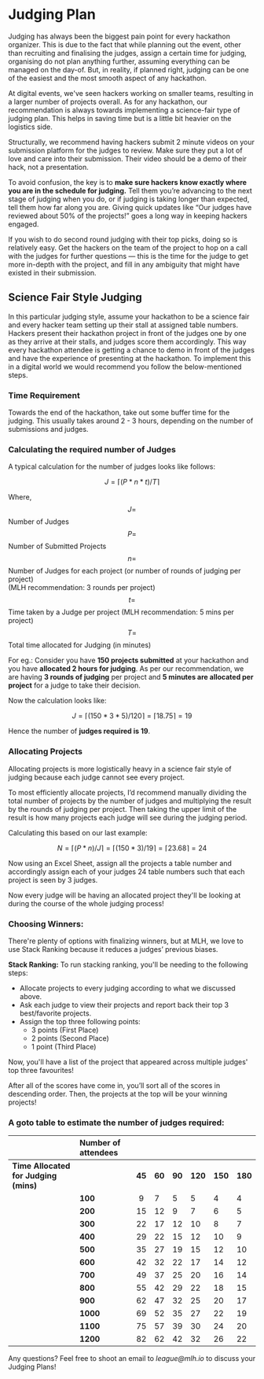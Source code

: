 # Judging Plan

Judging has always been the biggest pain point for every hackathon organizer. This is due to the fact that while planning out the event, other than recruiting and finalising the judges, assign a certain time for judging, organising do not plan anything further, assuming everything can be managed on the day-of. But, in reality, if planned right, judging can be one of the easiest and the most smooth aspect of any hackathon.

At digital events, we've seen hackers working on smaller teams, resulting in a larger number of projects overall. As for any hackathon, our recommendation is always towards implementing a science-fair type of judging plan. This helps in saving time but is a little bit heavier on the logistics side.

Structurally, we recommend having hackers submit 2 minute videos on your submission platform for the judges to review. Make sure they put a lot of love and care into their submission. Their video should be a demo of their hack, not a presentation.

To avoid confusion, the key is to **make sure hackers know exactly where you are in the schedule for judging.** Tell them you’re advancing to the next stage of judging when you do, or if judging is taking longer than expected, tell them how far along you are. Giving quick updates like “Our judges have reviewed about 50% of the projects!” goes a long way in keeping hackers engaged.

If you wish to do second round judging with their top picks, doing so is relatively easy. Get the hackers on the team of the project to hop on a call with the judges for further questions — this is the time for the judge to get more in-depth with the project, and fill in any ambiguity that might have existed in their submission.

## Science Fair Style Judging

In this particular judging style, assume your hackathon to be a science fair and every hacker team setting up their stall at assigned table numbers. Hackers present their hackathon project in front of the judges one by one as they arrive at their stalls, and judges score them accordingly. This way every hackathon attendee is getting a chance to demo in front of the judges and have the experience of presenting at the hackathon. To implement this in a digital world we would recommend you follow the below-mentioned steps.

### Time Requirement

Towards the end of the hackathon, take out some buffer time for the judging. This usually takes around 2 - 3 hours, depending on the number of submissions and judges.

### Calculating the required number of Judges

A typical calculation for the number of judges looks like follows:  
  
 $$J = ⌈(P * n * t )/ T⌉$$   
  
Where,  
 $$J = $$ Number of Judges  
 $$P = $$ Number of Submitted Projects  
 $$n = $$ Number of Judges for each project \(or number of rounds of judging per project\)  
            \(MLH recommendation: 3 rounds per project\)  
 $$t = $$ Time taken by a Judge per project \(MLH recommendation: 5 mins per project\)  
 $$T = $$ Total time allocated for Judging \(in minutes\)  


For eg.: Consider you have **150 projects submitted** at your hackathon and you have **allocated 2 hours for judging**. As per our recommendation, we are having **3 rounds of judging** per project and **5 minutes are allocated per project** for a judge to take their decision.  
  
Now the calculation looks like:  
  
 $$J = ⌈(150 * 3 * 5) / 120⌉ = ⌈18.75⌉ = 19$$   
  
Hence the number of **judges required is 19**.

### Allocating Projects

Allocating projects is more logistically heavy in a science fair style of judging because each judge cannot see every project. 

To most efficiently allocate projects, I’d recommend manually dividing the total number of projects by the number of judges and multiplying the result by the rounds of judging per project. Then taking the upper limit of the result is how many projects each judge will see during the judging period. 

Calculating this based on our last example:

$$N = ⌈(P * n )/ J⌉ = ⌈(150 * 3) / 19⌉ = ⌈23.68⌉=  24$$ 

Now using an Excel Sheet, assign all the projects a table number and accordingly assign each of your judges 24 table numbers such that each project is seen by 3 judges.

Now every judge will be having an allocated project they'll be looking at during the course of the whole judging process!

### Choosing Winners: 

There're plenty of options with finalizing winners, but at MLH, we love to use Stack Ranking because it reduces a judges’ previous biases. 

**Stack Ranking:** To run stacking ranking, you'll be needing to the following steps:

* Allocate projects to every judging according to what we discussed above.
* Ask each judge to view their projects and report back their top 3 best/favorite projects.
* Assign the top three following points:
  * 3 points \(First Place\) 
  * 2 points \(Second Place\)
  * 1 point \(Third Place\)

Now, you'll have a list of the project that appeared across multiple judges' top three favourites!

After all of the scores have come in, you’ll sort all of the scores in descending order. Then, the projects at the top will be your winning projects!

### A goto table to estimate the number of judges required:

|  | **Number of attendees** |  |  |  |  |  |  |
| :--- | :--- | :---: | :--- | :--- | :--- | :--- | :--- |
| **Time Allocated for Judging \(mins\)** |  | **45** | **60** | **90** | **120** | **150** | **180** |
|  | **100** | 9 | 7 | 5 | 5 | 4 | 4 |
|  | **200** | 15 | 12 | 9 | 7 | 6 | 5 |
|  | **300** | 22 | 17 | 12 | 10 | 8 | 7 |
|  | **400** | 29 | 22 | 15 | 12 | 10 | 9 |
|  | **500** | 35 | 27 | 19 | 15 | 12 | 10 |
|  | **600** | 42 | 32 | 22 | 17 | 14 | 12 |
|  | **700** | 49 | 37 | 25 | 20 | 16 | 14 |
|  | **800** | 55 | 42 | 29 | 22 | 18 | 15 |
|  | **900** | 62 | 47 | 32 | 25 | 20 | 17 |
|  | **1000** | 69 | 52 | 35 | 27 | 22 | 19 |
|  | **1100** | 75 | 57 | 39 | 30 | 24 | 20 |
|  | **1200** | 82 | 62 | 42 | 32 | 26 | 22 |

Any questions? Feel free to shoot an email to _league@mlh.io_  to discuss your Judging Plans!

